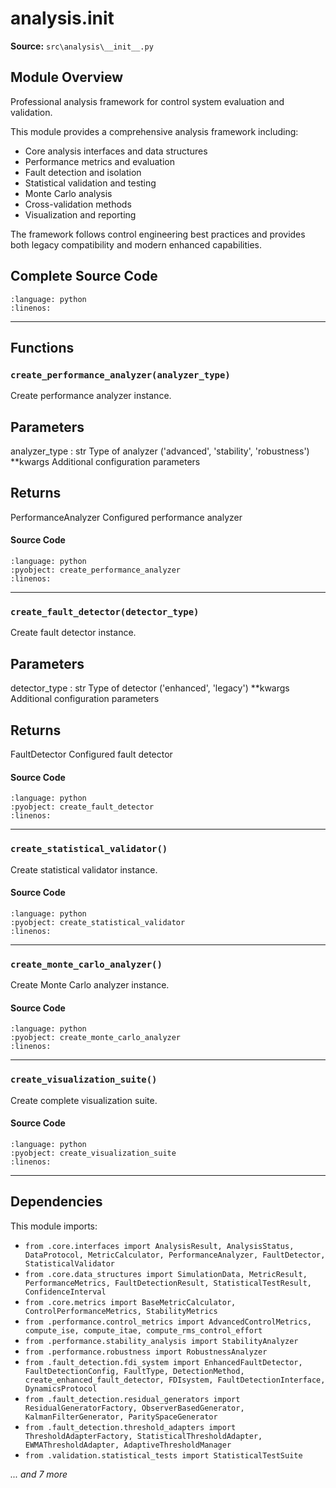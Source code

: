 # analysis.__init__

**Source:** `src\analysis\__init__.py`

## Module Overview

Professional analysis framework for control system evaluation and validation.

This module provides a comprehensive analysis framework including:
- Core analysis interfaces and data structures
- Performance metrics and evaluation
- Fault detection and isolation
- Statistical validation and testing
- Monte Carlo analysis
- Cross-validation methods
- Visualization and reporting

The framework follows control engineering best practices and provides both
legacy compatibility and modern enhanced capabilities.

## Complete Source Code

```{literalinclude} ../../../src/analysis/__init__.py
:language: python
:linenos:
```

---

## Functions

### `create_performance_analyzer(analyzer_type)`

Create performance analyzer instance.

Parameters
----------
analyzer_type : str
    Type of analyzer ('advanced', 'stability', 'robustness')
**kwargs
    Additional configuration parameters

Returns
-------
PerformanceAnalyzer
    Configured performance analyzer

#### Source Code

```{literalinclude} ../../../src/analysis/__init__.py
:language: python
:pyobject: create_performance_analyzer
:linenos:
```

---

### `create_fault_detector(detector_type)`

Create fault detector instance.

Parameters
----------
detector_type : str
    Type of detector ('enhanced', 'legacy')
**kwargs
    Additional configuration parameters

Returns
-------
FaultDetector
    Configured fault detector

#### Source Code

```{literalinclude} ../../../src/analysis/__init__.py
:language: python
:pyobject: create_fault_detector
:linenos:
```

---

### `create_statistical_validator()`

Create statistical validator instance.

#### Source Code

```{literalinclude} ../../../src/analysis/__init__.py
:language: python
:pyobject: create_statistical_validator
:linenos:
```

---

### `create_monte_carlo_analyzer()`

Create Monte Carlo analyzer instance.

#### Source Code

```{literalinclude} ../../../src/analysis/__init__.py
:language: python
:pyobject: create_monte_carlo_analyzer
:linenos:
```

---

### `create_visualization_suite()`

Create complete visualization suite.

#### Source Code

```{literalinclude} ../../../src/analysis/__init__.py
:language: python
:pyobject: create_visualization_suite
:linenos:
```

---

## Dependencies

This module imports:

- `from .core.interfaces import AnalysisResult, AnalysisStatus, DataProtocol, MetricCalculator, PerformanceAnalyzer, FaultDetector, StatisticalValidator`
- `from .core.data_structures import SimulationData, MetricResult, PerformanceMetrics, FaultDetectionResult, StatisticalTestResult, ConfidenceInterval`
- `from .core.metrics import BaseMetricCalculator, ControlPerformanceMetrics, StabilityMetrics`
- `from .performance.control_metrics import AdvancedControlMetrics, compute_ise, compute_itae, compute_rms_control_effort`
- `from .performance.stability_analysis import StabilityAnalyzer`
- `from .performance.robustness import RobustnessAnalyzer`
- `from .fault_detection.fdi_system import EnhancedFaultDetector, FaultDetectionConfig, FaultType, DetectionMethod, create_enhanced_fault_detector, FDIsystem, FaultDetectionInterface, DynamicsProtocol`
- `from .fault_detection.residual_generators import ResidualGeneratorFactory, ObserverBasedGenerator, KalmanFilterGenerator, ParitySpaceGenerator`
- `from .fault_detection.threshold_adapters import ThresholdAdapterFactory, StatisticalThresholdAdapter, EWMAThresholdAdapter, AdaptiveThresholdManager`
- `from .validation.statistical_tests import StatisticalTestSuite`

*... and 7 more*
